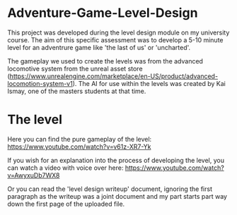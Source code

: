 # Adventure-Game-Level-Design
This project was developed during the level design module on my university course. The aim of this specific assessment was to develop a 5-10 minute level for an adventrure game like 'the last of us' or 'uncharted'.

The gameplay we used to create the levels was from the advanced locomotive system from the unreal asset store (https://www.unrealengine.com/marketplace/en-US/product/advanced-locomotion-system-v1).
The AI for use within the levels was created by Kai Ismay, one of the masters students at that time.

# The level
Here you can find the pure gameplay of the level: https://www.youtube.com/watch?v=v61z-XR7-Yk

If you wish for an explanation into the process of developing the level, you can watch a video with voice over here: https://www.youtube.com/watch?v=AwyxuDb7WX8

Or you can read the 'level design writeup' document, ignoring the first paragraph as the writeup was a joint document and my part starts part way down the first page of the uploaded file.

